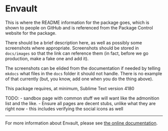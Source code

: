 # Envault

This is where the README information for the package goes, which is shown to
people on GitHub and is referenced from the Package Control website for the
package.

There should be a brief description here, as well as possibly some screenshots
where appropriate. Screenshots should be stored in `docs/images` so that the
link can reference them (in fact, before we go production, make a fake one and
add it).

The screenshots can be elided from the documentation if needed by telling
`mkdocs` what files in the `docs` folder it should not handle. There is no
example of that currently (but, you know, add one when you do the thing above).

This package requires, at minimum, Sublime Text version 4180

TODO:
    - sandbox page with common stuff we will want like the admonition list and
      the like.
    - Ensure all pages are decent stubs, unlike what they are right now
        - this includes verifying the social icons as well

---

For more information about Envault, please see
[the online documentation](https://envault.odatnurd.net).
